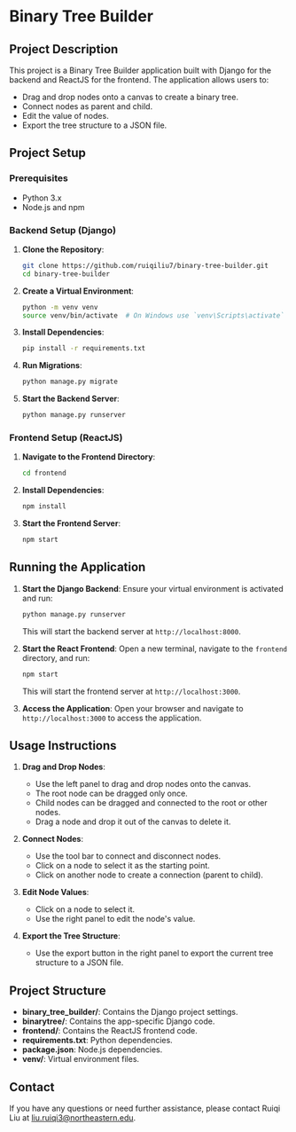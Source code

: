 # Binary Tree Builder

## Project Description
This project is a Binary Tree Builder application built with Django for the backend and ReactJS for the frontend. The application allows users to:
- Drag and drop nodes onto a canvas to create a binary tree.
- Connect nodes as parent and child.
- Edit the value of nodes.
- Export the tree structure to a JSON file.

## Project Setup

### Prerequisites
- Python 3.x
- Node.js and npm

### Backend Setup (Django)

1. **Clone the Repository**:
    ```bash
    git clone https://github.com/ruiqiliu7/binary-tree-builder.git
    cd binary-tree-builder
    ```

2. **Create a Virtual Environment**:
    ```bash
    python -m venv venv
    source venv/bin/activate  # On Windows use `venv\Scripts\activate`
    ```

3. **Install Dependencies**:
    ```bash
    pip install -r requirements.txt
    ```

4. **Run Migrations**:
    ```bash
    python manage.py migrate
    ```

5. **Start the Backend Server**:
    ```bash
    python manage.py runserver
    ```

### Frontend Setup (ReactJS)

1. **Navigate to the Frontend Directory**:
    ```bash
    cd frontend
    ```

2. **Install Dependencies**:
    ```bash
    npm install
    ```

3. **Start the Frontend Server**:
    ```bash
    npm start
    ```

## Running the Application

1. **Start the Django Backend**:
    Ensure your virtual environment is activated and run:
    ```bash
    python manage.py runserver
    ```
    This will start the backend server at `http://localhost:8000`.

2. **Start the React Frontend**:
    Open a new terminal, navigate to the `frontend` directory, and run:
    ```bash
    npm start
    ```
    This will start the frontend server at `http://localhost:3000`.

3. **Access the Application**:
    Open your browser and navigate to `http://localhost:3000` to access the application.

## Usage Instructions

1. **Drag and Drop Nodes**:
    - Use the left panel to drag and drop nodes onto the canvas.
    - The root node can be dragged only once.
    - Child nodes can be dragged and connected to the root or other nodes.
    - Drag a node and drop it out of the canvas to delete it.

2. **Connect Nodes**:
    - Use the tool bar to connect and disconnect nodes.
    - Click on a node to select it as the starting point.
    - Click on another node to create a connection (parent to child).

3. **Edit Node Values**:
    - Click on a node to select it.
    - Use the right panel to edit the node's value.

4. **Export the Tree Structure**:
    - Use the export button in the right panel to export the current tree structure to a JSON file.

## Project Structure
- **binary_tree_builder/**: Contains the Django project settings.
- **binarytree/**: Contains the app-specific Django code.
- **frontend/**: Contains the ReactJS frontend code.
- **requirements.txt**: Python dependencies.
- **package.json**: Node.js dependencies.
- **venv/**: Virtual environment files.

## Contact
If you have any questions or need further assistance, please contact Ruiqi Liu at <liu.ruiqi3@northeastern.edu>.